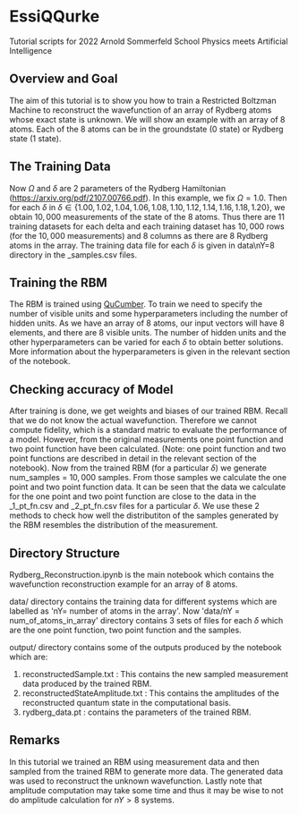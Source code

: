 # EssiQQurke
Tutorial scripts for 2022 Arnold Sommerfeld School Physics meets Artificial Intelligence

## Overview and Goal

The aim of this tutorial is to show you how to train a Restricted Boltzman Machine to reconstruct the wavefunction of an array of Rydberg atoms whose exact state is unknown. We will show an example with an array of 8 atoms. Each of the 8 atoms can be in the groundstate (0 state) or Rydberg state (1 state). 

## The Training Data

Now $\Omega$ and $\delta$ are $2$ parameters of the Rydberg Hamiltonian (https://arxiv.org/pdf/2107.00766.pdf). In this example, we fix $\Omega = 1.0$. Then for each $\delta$ in $\delta \in \{1.00, 1.02, 1.04, 1.06, 1.08, 1.10, 1.12, 1.14, 1.16, 1.18, 1.20\}$, we obtain $10,000$ measurements of the state of the $8$ atoms. Thus there are $11$ training datasets for each delta and each training dataset has $10,000$ rows (for the $10,000$ measurements) and $8$ columns as there are 8 Rydberg atoms in the array. The training data file for each $\delta$ is given in data\nY=8 directory in the _samples.csv files.

## Training the RBM
The RBM is trained using [QuCumber](https://github.com/PIQuIL/QuCumber). To train we need to specify the number of visible units and some hyperparameters including the number of hidden units. As we have an array of $8$ atoms, our input vectors will have 8 elements, and there are $8$ visible units. The number of hidden units and the other hyperparameters can be varied for each $\delta$ to obtain better solutions. More information about the hyperparameters is given in the relevant section of the notebook. 

## Checking accuracy of Model
After training is done, we get weights and biases of our trained RBM. Recall that we do not know the actual wavefunction. Therefore we cannot compute fidelity, which is a standard matric to evaluate the performance of a model. However, from the original measurements one point function and two point function have been calculated. (Note: one point function and two point functions are described in detail in the relevant section of the notebook). Now from the trained RBM (for a particular $\delta$) we generate num_samples = $10,000$ samples. From those samples we calculate the one point and two point function data. It can be seen that the data we calculate for the one point and two point function are close to the data in the _1_pt_fn.csv and _2_pt_fn.csv files for a particular $\delta$. We use these 2 methods to check how well the distributiton of the samples generated by the RBM resembles the distribution of the measurement.
## Directory Structure
Rydberg_Reconstruction.ipynb is the main notebook which contains the wavefunction reconstruction example for an array of 8 atoms. 

data/ directory contains the training data for different systems which are labelled as 'nY= number of atoms in the array'. Now 'data/nY = num_of_atoms_in_array' directory contains 3 sets of files for each $\delta$ which are the one point function, two point function and the samples.

output/ directory contains some of the outputs produced by the notebook which are:
1. reconstructedSample.txt : This contains the new sampled measurement data produced by the trained RBM.
2. reconstructedStateAmplitude.txt : This contains the amplitudes of the reconstructed quantum state in the computational basis. 
2. rydberg_data.pt : contains the parameters of the trained RBM.
## Remarks
In this tutorial we trained an RBM using measurement data and then sampled from the trained RBM to generate more data. The generated data was used to reconstruct the unknown wavefunction. Lastly note that amplitude computation may take some time and thus it may be wise to not do amplitude calculation for $nY>8$ systems.
